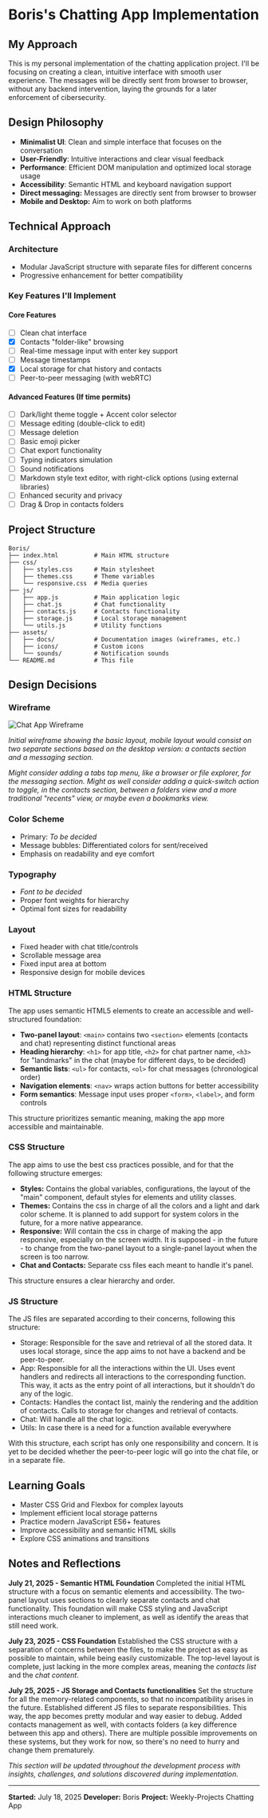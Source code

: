# Boris's Chatting App Implementation

## My Approach

This is my personal implementation of the chatting application project. I'll be focusing on creating a clean, intuitive interface with smooth user experience. The messages will be directly sent from browser to browser, without any backend intervention, laying the grounds for a later enforcement of cibersecurity.

## Design Philosophy

- **Minimalist UI**: Clean and simple interface that focuses on the conversation
- **User-Friendly**: Intuitive interactions and clear visual feedback
- **Performance**: Efficient DOM manipulation and optimized local storage usage
- **Accessibility**: Semantic HTML and keyboard navigation support
- **Direct messaging:** Messages are directly sent from browser to browser
- **Mobile and Desktop:** Aim to work on both platforms

## Technical Approach

### Architecture

- Modular JavaScript structure with separate files for different concerns
- Progressive enhancement for better compatibility

### Key Features I'll Implement

#### Core Features

- [ ] Clean chat interface
- [X] Contacts "folder-like" browsing
- [ ] Real-time message input with enter key support
- [ ] Message timestamps
- [X] Local storage for chat history and contacts
- [ ] Peer-to-peer messaging (with webRTC)

#### Advanced Features (If time permits)

- [ ] Dark/light theme toggle + Accent color selector
- [ ] Message editing (double-click to edit)
- [ ] Message deletion
- [ ] Basic emoji picker
- [ ] Chat export functionality
- [ ] Typing indicators simulation
- [ ] Sound notifications
- [ ] Markdown style text editor, with right-click options (using external libraries)
- [ ] Enhanced security and privacy
- [ ] Drag & Drop in contacts folders

## Project Structure

```
Boris/
├── index.html          # Main HTML structure
├── css/
│   ├── styles.css      # Main stylesheet
│   ├── themes.css      # Theme variables
│   └── responsive.css  # Media queries
├── js/
│   ├── app.js          # Main application logic
│   ├── chat.js         # Chat functionality
│   ├── contacts.js     # Contacts functionality
│   ├── storage.js      # Local storage management
│   └── utils.js        # Utility functions
├── assets/
│   ├── docs/           # Documentation images (wireframes, etc.)
│   ├── icons/          # Custom icons
│   └── sounds/         # Notification sounds
└── README.md           # This file
```

## Design Decisions

### Wireframe

![Chat App Wireframe](assets/docs/wireframe.png)

*Initial wireframe showing the basic layout, mobile layout would consist on two separate sections based on the desktop version: a contacts section and a messaging section.*

*Might consider adding a tabs top menu, like a browser or file explorer, for the messaging section. Might as well consider adding a quick-switch action to toggle, in the contacts section, between a folders view and a more traditional "recents" view, or maybe even a bookmarks view.*

### Color Scheme

- Primary: *To be decided*
- Message bubbles: Differentiated colors for sent/received
- Emphasis on readability and eye comfort

### Typography

- *Font to be decided*
- Proper font weights for hierarchy
- Optimal font sizes for readability

### Layout

- Fixed header with chat title/controls
- Scrollable message area
- Fixed input area at bottom
- Responsive design for mobile devices

### HTML Structure

The app uses semantic HTML5 elements to create an accessible and well-structured foundation:

- **Two-panel layout**: `<main>` contains two `<section>` elements (contacts and chat) representing distinct functional areas
- **Heading hierarchy**: `<h1>` for app title, `<h2>` for chat partner name, `<h3>` for "landmarks" in the chat (maybe for different days, to be decided)
- **Semantic lists**: `<ul>` for contacts, `<ol>` for chat messages (chronological order)
- **Navigation elements**: `<nav>` wraps action buttons for better accessibility
- **Form semantics**: Message input uses proper `<form>`, `<label>`, and form controls

This structure prioritizes semantic meaning, making the app more accessible and maintainable.

### CSS Structure

The app aims to use the best css practices possible, and for that the following structure emerges:

- **Styles:** Contains the global variables, configurations, the layout of the "main" component, default styles for elements and utility classes.
- **Themes:** Contains the css in charge of all the colors and a light and dark color scheme. It is planned to add support for system colors in the future, for a more native appearance.
- **Responsive:** Will contain the css in charge of making the app responsive, especially on the screen width. It is supposed - in the future - to change from the two-panel layout to a single-panel layout when the screen is too narrow.
- **Chat and Contacts:** Separate css files each meant to handle it's panel.

This structure ensures a clear hierarchy and order.

### JS Structure

The JS files are separated according to their concerns, following this structure:

- Storage: Responsible for the save and retrieval of all the stored data. It uses local storage, since the app aims to not have a backend and be peer-to-peer.
- App: Responsible for all the interactions within the UI. Uses event handlers and redirects all interactions to the corresponding function. This way, it acts as the entry point of all interactions, but it shouldn't do any of the logic.
- Contacts: Handles the contact list, mainly the rendering and the addition of contacts. Calls to storage for changes and retrieval of contacts.
- Chat: Will handle all the chat logic.
- Utils: In case there is a need for a function available everywhere

With this structure, each script has only one responsibility and concern. It is yet to be decided whether the peer-to-peer logic will go into the chat file, or in a separate file.

## Learning Goals

- Master CSS Grid and Flexbox for complex layouts
- Implement efficient local storage patterns
- Practice modern JavaScript ES6+ features
- Improve accessibility and semantic HTML skills
- Explore CSS animations and transitions

## Notes and Reflections

**July 21, 2025 - Semantic HTML Foundation**
Completed the initial HTML structure with a focus on semantic elements and accessibility. The two-panel layout uses sections to clearly separate contacts and chat functionality. This foundation will make CSS styling and JavaScript interactions much cleaner to implement, as well as identify the areas that still need work.

**July 23, 2025 - CSS Foundation**
Established the CSS structure with a separation of concerns between the files, to make the project as easy as possible to maintain, while being easily customizable. The top-level layout is complete, just lacking in the more complex areas, meaning the *contacts list* and the *chat content*.

**July 25, 2025 - JS Storage and Contacts functionalities**
Set the structure for all the memory-related components, so that no incompatibility arises in the future. Established different JS files to separate responsibilities. This way, the app becomes pretty modular and way easier to debug. Added contacts management as well, with contacts folders (a key difference between this app and others). There are multiple possible improvements on these systems, but they work for now, so there's no need to hurry and change them prematurely.

*This section will be updated throughout the development process with insights, challenges, and solutions discovered during implementation.*

---

**Started:** July 18, 2025
**Developer:** Boris
**Project:** Weekly-Projects Chatting App
